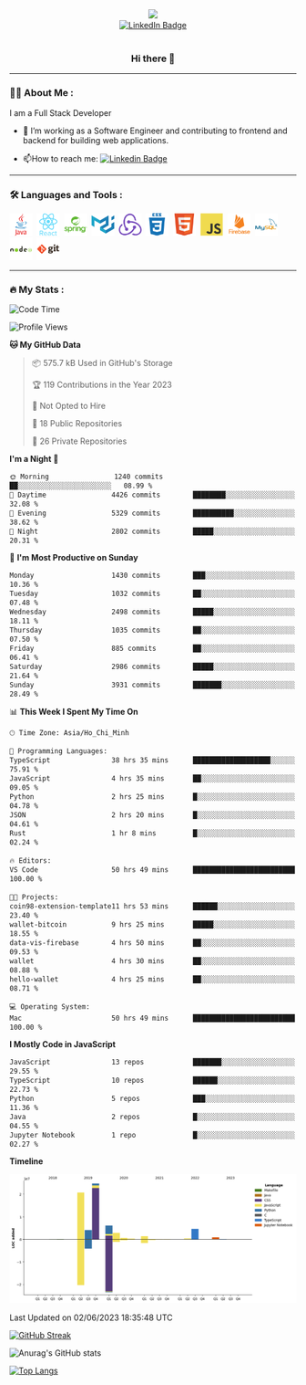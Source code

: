 <div id="header" align="center">
  <img src="https://media.giphy.com/media/bGgsc5mWoryfgKBx1u/giphy.gif" width="100"/>
  <div id="badges">
    <a href="https://www.linkedin.com/in/bao-le-5280601ab/">
      <img src="https://img.shields.io/badge/LinkedIn-blue?style=for-the-badge&logo=linkedin&logoColor=white" alt="LinkedIn Badge"/>
    </a>
  </div>
  <img src="https://komarev.com/ghpvc/?username=nighD&style=flat-square&color=blue" alt=""/>
  <h3>
    Hi there 👋
  </h3>
</div>

---

### :woman_technologist: About Me :
I am a Full Stack Developer

- :telescope: I’m working as a Software Engineer and contributing to frontend and backend for building web applications.

- :mailbox:How to reach me: [![Linkedin Badge](https://img.shields.io/badge/-kakbar-blue?style=flat&logo=Linkedin&logoColor=white)](https://www.linkedin.com/in/bao-le-5280601ab/)

---

### :hammer_and_wrench: Languages and Tools :
<div>
  <img src="https://github.com/devicons/devicon/blob/master/icons/java/java-original-wordmark.svg" title="Java" alt="Java" width="40" height="40"/>&nbsp;
  <img src="https://github.com/devicons/devicon/blob/master/icons/react/react-original-wordmark.svg" title="React" alt="React" width="40" height="40"/>&nbsp;
  <img src="https://github.com/devicons/devicon/blob/master/icons/spring/spring-original-wordmark.svg" title="Spring" alt="Spring" width="40" height="40"/>&nbsp;
  <img src="https://github.com/devicons/devicon/blob/master/icons/materialui/materialui-original.svg" title="Material UI" alt="Material UI" width="40" height="40"/>&nbsp;
  <img src="https://github.com/devicons/devicon/blob/master/icons/redux/redux-original.svg" title="Redux" alt="Redux " width="40" height="40"/>&nbsp;
  <img src="https://github.com/devicons/devicon/blob/master/icons/css3/css3-plain-wordmark.svg"  title="CSS3" alt="CSS" width="40" height="40"/>&nbsp;
  <img src="https://github.com/devicons/devicon/blob/master/icons/html5/html5-original.svg" title="HTML5" alt="HTML" width="40" height="40"/>&nbsp;
  <img src="https://github.com/devicons/devicon/blob/master/icons/javascript/javascript-original.svg" title="JavaScript" alt="JavaScript" width="40" height="40"/>&nbsp;
  <img src="https://github.com/devicons/devicon/blob/master/icons/firebase/firebase-plain-wordmark.svg" title="Firebase" alt="Firebase" width="40" height="40"/>&nbsp;
  <img src="https://github.com/devicons/devicon/blob/master/icons/mysql/mysql-original-wordmark.svg" title="MySQL"  alt="MySQL" width="40" height="40"/>&nbsp;
  <img src="https://github.com/devicons/devicon/blob/master/icons/nodejs/nodejs-original-wordmark.svg" title="NodeJS" alt="NodeJS" width="40" height="40"/>&nbsp;
  <img src="https://github.com/devicons/devicon/blob/master/icons/git/git-original-wordmark.svg" title="Git" **alt="Git" width="40" height="40"/>
</div>

---

### :fire: My Stats :

<!--START_SECTION:waka-->
![Code Time](http://img.shields.io/badge/Code%20Time-1%2C054%20hrs%2059%20mins-blue)

![Profile Views](http://img.shields.io/badge/Profile%20Views-0-blue)

**🐱 My GitHub Data** 

> 📦 575.7 kB Used in GitHub's Storage 
 > 
> 🏆 119 Contributions in the Year 2023
 > 
> 🚫 Not Opted to Hire
 > 
> 📜 18 Public Repositories 
 > 
> 🔑 26 Private Repositories 
 > 
**I'm a Night 🦉** 

```text
🌞 Morning                1240 commits        ██░░░░░░░░░░░░░░░░░░░░░░░   08.99 % 
🌆 Daytime                4426 commits        ████████░░░░░░░░░░░░░░░░░   32.08 % 
🌃 Evening                5329 commits        ██████████░░░░░░░░░░░░░░░   38.62 % 
🌙 Night                  2802 commits        █████░░░░░░░░░░░░░░░░░░░░   20.31 % 
```
📅 **I'm Most Productive on Sunday** 

```text
Monday                   1430 commits        ███░░░░░░░░░░░░░░░░░░░░░░   10.36 % 
Tuesday                  1032 commits        ██░░░░░░░░░░░░░░░░░░░░░░░   07.48 % 
Wednesday                2498 commits        █████░░░░░░░░░░░░░░░░░░░░   18.11 % 
Thursday                 1035 commits        ██░░░░░░░░░░░░░░░░░░░░░░░   07.50 % 
Friday                   885 commits         ██░░░░░░░░░░░░░░░░░░░░░░░   06.41 % 
Saturday                 2986 commits        █████░░░░░░░░░░░░░░░░░░░░   21.64 % 
Sunday                   3931 commits        ███████░░░░░░░░░░░░░░░░░░   28.49 % 
```


📊 **This Week I Spent My Time On** 

```text
🕑︎ Time Zone: Asia/Ho_Chi_Minh

💬 Programming Languages: 
TypeScript               38 hrs 35 mins      ███████████████████░░░░░░   75.91 % 
JavaScript               4 hrs 35 mins       ██░░░░░░░░░░░░░░░░░░░░░░░   09.05 % 
Python                   2 hrs 25 mins       █░░░░░░░░░░░░░░░░░░░░░░░░   04.78 % 
JSON                     2 hrs 20 mins       █░░░░░░░░░░░░░░░░░░░░░░░░   04.61 % 
Rust                     1 hr 8 mins         █░░░░░░░░░░░░░░░░░░░░░░░░   02.24 % 

🔥 Editors: 
VS Code                  50 hrs 49 mins      █████████████████████████   100.00 % 

🐱‍💻 Projects: 
coin98-extension-template11 hrs 53 mins      ██████░░░░░░░░░░░░░░░░░░░   23.40 % 
wallet-bitcoin           9 hrs 25 mins       █████░░░░░░░░░░░░░░░░░░░░   18.55 % 
data-vis-firebase        4 hrs 50 mins       ██░░░░░░░░░░░░░░░░░░░░░░░   09.53 % 
wallet                   4 hrs 30 mins       ██░░░░░░░░░░░░░░░░░░░░░░░   08.88 % 
hello-wallet             4 hrs 25 mins       ██░░░░░░░░░░░░░░░░░░░░░░░   08.71 % 

💻 Operating System: 
Mac                      50 hrs 49 mins      █████████████████████████   100.00 % 
```

**I Mostly Code in JavaScript** 

```text
JavaScript               13 repos            ███████░░░░░░░░░░░░░░░░░░   29.55 % 
TypeScript               10 repos            ██████░░░░░░░░░░░░░░░░░░░   22.73 % 
Python                   5 repos             ███░░░░░░░░░░░░░░░░░░░░░░   11.36 % 
Java                     2 repos             █░░░░░░░░░░░░░░░░░░░░░░░░   04.55 % 
Jupyter Notebook         1 repo              █░░░░░░░░░░░░░░░░░░░░░░░░   02.27 % 
```



**Timeline**

![Lines of Code chart](https://raw.githubusercontent.com/nighD/nighD/main/assets/bar_graph.png)


 Last Updated on 02/06/2023 18:35:48 UTC
<!--END_SECTION:waka-->

[![GitHub Streak](http://github-readme-streak-stats.herokuapp.com?user=nighD&theme=dark&border_radius=4.7&mode=weekly)](https://git.io/streak-stats)

![Anurag's GitHub stats](https://github-readme-stats.vercel.app/api?username=nighD&show_icons=true&theme=radical)

[![Top Langs](https://github-readme-stats.vercel.app/api/top-langs/?username=nighD&layout=compact&theme=vision-friendly-dark)](https://github.com/anuraghazra/github-readme-stats)

<!--
**nighD/nighD** is a ✨ _special_ ✨ repository because its `README.md` (this file) appears on your GitHub profile.


Here are some ideas to get you started:

- 🔭 I’m currently working on ...
- 🌱 I’m currently learning ...
- 👯 I’m looking to collaborate on ...
- 🤔 I’m looking for help with ...
- 💬 Ask me about ...
- 📫 How to reach me: ...
- 😄 Pronouns: ...
- ⚡ Fun fact: ...
-->
